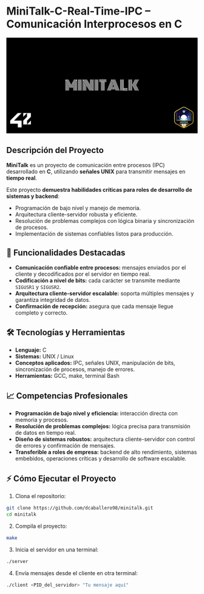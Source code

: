 # MiniTalk-C-Real-Time-IPC – Comunicación Interprocesos en C

![MiniTalk Banner](./assets/minitalk-banner.webp)

## Descripción del Proyecto

**MiniTalk** es un proyecto de comunicación entre procesos (IPC) desarrollado en **C**, utilizando **señales UNIX** para transmitir mensajes en **tiempo real**.

Este proyecto **demuestra habilidades críticas para roles de desarrollo de sistemas y backend**:

* Programación de bajo nivel y manejo de memoria.
* Arquitectura cliente-servidor robusta y eficiente.
* Resolución de problemas complejos con lógica binaria y sincronización de procesos.
* Implementación de sistemas confiables listos para producción.

## 🚀 Funcionalidades Destacadas

* **Comunicación confiable entre procesos:** mensajes enviados por el cliente y decodificados por el servidor en tiempo real.
* **Codificación a nivel de bits:** cada carácter se transmite mediante `SIGUSR1` y `SIGUSR2`.
* **Arquitectura cliente-servidor escalable:** soporta múltiples mensajes y garantiza integridad de datos.
* **Confirmación de recepción:** asegura que cada mensaje llegue completo y correcto.

## 🛠️ Tecnologías y Herramientas

* **Lenguaje:** C
* **Sistemas:** UNIX / Linux
* **Conceptos aplicados:** IPC, señales UNIX, manipulación de bits, sincronización de procesos, manejo de errores.
* **Herramientas:** GCC, make, terminal Bash

## 📈 Competencias Profesionales

* **Programación de bajo nivel y eficiencia:** interacción directa con memoria y procesos.
* **Resolución de problemas complejos:** lógica precisa para transmisión de datos en tiempo real.
* **Diseño de sistemas robustos:** arquitectura cliente-servidor con control de errores y confirmación de mensajes.
* **Transferible a roles de empresa:** backend de alto rendimiento, sistemas embebidos, operaciones críticas y desarrollo de software escalable.

## ⚡ Cómo Ejecutar el Proyecto

1. Clona el repositorio:

```bash
git clone https://github.com/dcaballero98/minitalk.git
cd minitalk
```

2. Compila el proyecto:

```bash
make
```

3. Inicia el servidor en una terminal:

```bash
./server
```

4. Envía mensajes desde el cliente en otra terminal:

```bash
./client <PID_del_servidor> "Tu mensaje aquí"
```

